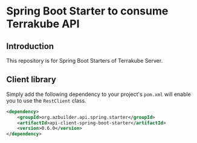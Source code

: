 # Spring Boot Starter to consume Terrakube API

## Introduction

This repository is for Spring Boot Starters of Terrakube Server.

## Client library

Simply add the following dependency to your project's `pom.xml` will enable you to use the `RestClient` class.

```xml
<dependency>
    <groupId>org.azbuilder.api.spring.starter</groupId>
    <artifactId>api-client-spring-boot-starter</artifactId>
    <version>0.6.0</version>
</dependency>
```
